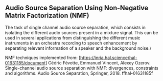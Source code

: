 ## Audio Source Separation Using Non-Negative Matrix Factorization (NMF)

The task of single channel audio source separation, which consists in isolating the different audio sources present in a mixture signal. 
This can be used in several applications from distinguishing the different music instruments in an orchestra recording to speech
enhancement by separating relevant information of a speaker and the background noise.\


NMF techniques implemented from:
[https://inria.hal.science/hal-01631185/document] Cédric Févotte, Emmanuel Vincent, Alexey Ozerov. Single-channel audio source separation with NMF:
divergences, constraints and algorithms. Audio Source Separation, Springer, 2018. ffhal-01631185f

